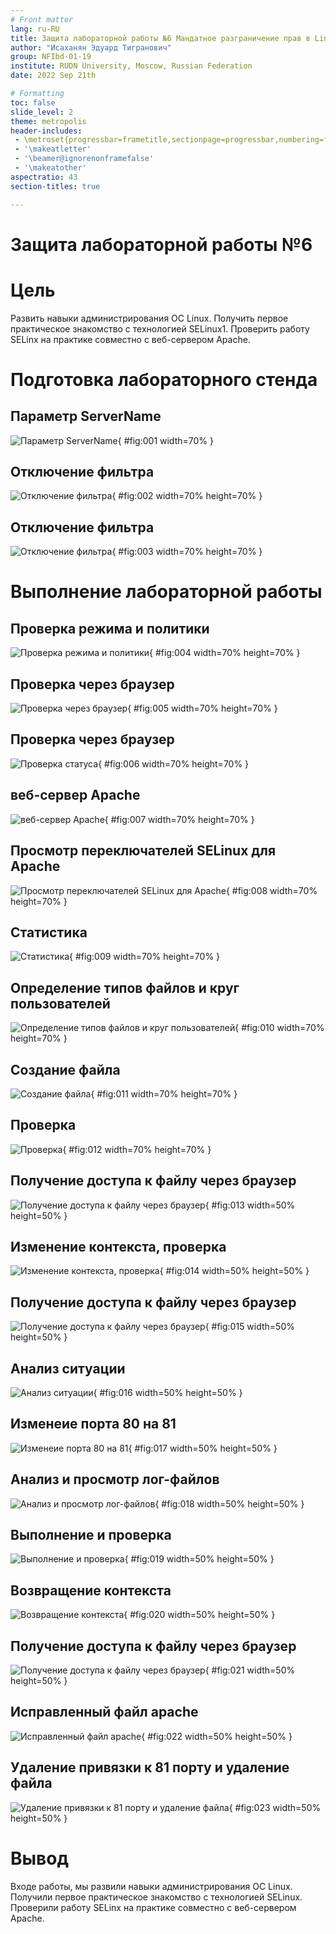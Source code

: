 ```yaml
---
# Front matter
lang: ru-RU
title: Защита лабораторной работы №6 Мандатное разграничение прав в Linux
author: "Исаханян Эдуард Тигранович"
group: NFIbd-01-19
institute: RUDN University, Moscow, Russian Federation
date: 2022 Sep 21th

# Formatting
toc: false
slide_level: 2
theme: metropolis
header-includes: 
 - \metroset{progressbar=frametitle,sectionpage=progressbar,numbering=fraction}
 - '\makeatletter'
 - '\beamer@ignorenonframefalse'
 - '\makeatother'
aspectratio: 43
section-titles: true

---
```


# Защита лабораторной работы №6  

# Цель

Развить навыки администрирования ОС Linux. Получить первое практическое знакомство с технологией SELinux1. Проверить работу SELinx на практике совместно с веб-сервером Apache.

# Подготовка лабораторного стенда

## Параметр ServerName

![Параметр ServerName](images/1.png){ #fig:001 width=70% }

## Отключение фильтра

![Отключение фильтра](images/2.png){ #fig:002 width=70% height=70% }

## Отключение фильтра

![Отключение фильтра](images/3.png){ #fig:003 width=70% height=70% }

# Выполнение лабораторной работы

## Проверка режима и политики

![Проверка режима и политики](images/4.png){ #fig:004 width=70% height=70% }

## Проверка через браузер

![Проверка через браузер](images/5.png){ #fig:005 width=70% height=70% }

## Проверка через браузер

![Проверка статуса](images/6.png){ #fig:006 width=70% height=70% }

## веб-сервер Apache

![веб-сервер Apache](images/7.png){ #fig:007 width=70% height=70% }

## Просмотр переключателей SELinux для Apache

![Просмотр переключателей SELinux для Apache](images/8.png){ #fig:008 width=70% height=70% }

## Статистика

![Статистика](images/9.png){ #fig:009 width=70% height=70% }

## Определение типов файлов и круг пользователей

![Определение типов файлов и круг пользователей](images/10.png){ #fig:010 width=70% height=70% }

## Создание файла

![Создание файла](images/11.png){ #fig:011 width=70% height=70% }

## Проверка

![Проверка](images/12.png){ #fig:012 width=70% height=70% }

## Получение доступа к файлу через браузер

![Получение доступа к файлу через браузер](images/13.png){ #fig:013 width=50% height=50% }

## Изменение контекста, проверка

![Изменение контекста, проверка](images/14.png){ #fig:014 width=50% height=50% }

## Получение доступа к файлу через браузер

![Получение доступа к файлу через браузер](images/15.png){ #fig:015 width=50% height=50% }

## Анализ ситуации

![Анализ ситуации](images/16.png){ #fig:016 width=50% height=50% }

## Изменеие порта 80 на 81

![Изменеие порта 80 на 81](images/17.png){ #fig:017 width=50% height=50% }

## Анализ и просмотр лог-файлов

![Анализ и просмотр лог-файлов](images/18.png){ #fig:018 width=50% height=50% }

## Выполнение и проверка

![Выполнение и проверка](images/19.png){ #fig:019 width=50% height=50% }

## Возвращение контекста

![Возвращение контекста](images/20.png){ #fig:020 width=50% height=50% }

## Получение доступа к файлу через браузер

![Получение доступа к файлу через браузер](images/21.png){ #fig:021 width=50% height=50% }

## Исправленный файл apache

![Исправленный файл apache](images/23.png){ #fig:022 width=50% height=50% }

## Удаление привязки к 81 порту и удаление файла

![Удаление привязки к 81 порту и удаление файла](images/22.png){ #fig:023 width=50% height=50% }

# Вывод   

Входе работы, мы развили навыки администрирования ОС Linux. Получили первое практическое знакомство
с технологией SELinux. Проверили работу SELinx на практике совместно с
веб-сервером Apache.



